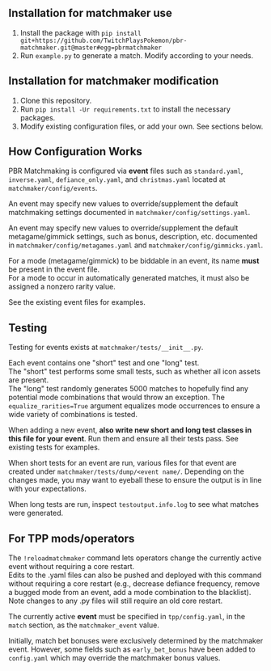 ## Installation for matchmaker use
1. Install the package with `pip install git+https://github.com/TwitchPlaysPokemon/pbr-matchmaker.git@master#egg=pbrmatchmaker`  
1. Run `example.py` to generate a match. Modify according to your needs.
 
## Installation for matchmaker modification
1. Clone this repository.
1. Run `pip install -Ur requirements.txt` to install the necessary packages.
1. Modify existing configuration files, or add your own. See sections below.

## How Configuration Works
PBR Matchmaking is configured via **event** files such as `standard.yaml`, `inverse.yaml`, `defiance_only.yaml`, and `christmas.yaml` located at `matchmaker/config/events`.

An event may specify new values to override/supplement the default matchmaking settings documented in `matchmaker/config/settings.yaml`.

An event may specify new values to override/supplement the default metagame/gimmick settings, such as bonus, description, etc. documented in `matchmaker/config/metagames.yaml` and `matchmaker/config/gimmicks.yaml`.

For a mode (metagame/gimmick) to be biddable in an event, its name **must** be present in the event file.  
For a mode to occur in automatically generated matches, it must also be assigned a nonzero rarity value.

See the existing event files for examples.

## Testing
Testing for events exists at `matchmaker/tests/__init__.py`.

Each event contains one "short" test and one "long" test.  
The "short" test performs some small tests, such as whether all icon assets are present.  
The "long" test randomly generates 5000 matches to hopefully find any potential mode combinations that would throw an exception.  The `equalize_rarities=True` argument equalizes mode occurrences to ensure a wide variety of combinations is tested.  

When adding a new event, **also write new short and long test classes in this file for your event**. Run them and ensure all their tests pass. See existing tests for examples.

When short tests for an event are run, various files for that event are created under `matchmaker/tests/dump/<event name/`. Depending on the changes made, you may want to eyeball these to ensure the output is in line with your expectations.

When long tests are run, inspect `testoutput.info.log` to see what matches were generated.

## For TPP mods/operators

The `!reloadmatchmaker` command lets operators change the currently active event without requiring a core restart.  
Edits to the .yaml files can also be pushed and deployed with this command without requiring a core restart (e.g., decrease defiance frequency, remove a bugged mode from an event, add a mode combination to the blacklist).  Note changes to any .py files will still require an old core restart.

The currently active **event** must be specified in `tpp/config.yaml`, in the `match` section, as the `matchmaker_event` value.

Initially, match bet bonuses were exclusively determined by the matchmaker event.  However, some fields such as `early_bet_bonus` have been added to `config.yaml` which may override the matchmaker bonus values.